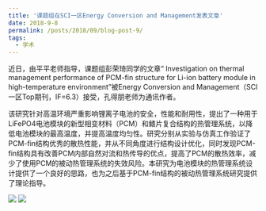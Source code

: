 ```yaml
---
title: '课题组在SCI一区Energy Conversion and Management发表文章'
date: 2018-9-8
permalink: /posts/2018/09/blog-post-9/
tags:
  - 学术
---
```


  近日，由平平老师指导，课题组彭荣琦同学的文章“ Investigation on thermal management performance of PCM-fin structure for Li-ion battery module in high-temperature environment”被Energy Conversion and Management（SCI一区Top期刊，IF=6.3）接受，孔得朋老师为通讯作者。

  该研究针对高温环境严重影响锂离子电池的安全，性能和耐用性，提出了一种用于LiFePO4电池模块的新型相变材料（PCM）和鳍片复合结构的热管理系统，以降低电池模块的最高温度，并提高温度均匀性。研究分别从实验与仿真工作验证了PCM-fin结构优秀的散热性能，并从不同角度进行结构设计优化，同时发现PCM-fin结构具有改善PCM内部自然对流和热传导的优点，提高了PCM的散热效率，减少了使用PCM的被动热管理系统的失效风险。本研究为电池模块的热管理系统设计提供了一个良好的思路，也为之后基于PCM-fin结构的被动热管理系统研究提供了理论指导。 


![](/images/1.jpg)
![](/images/2.jpg)
